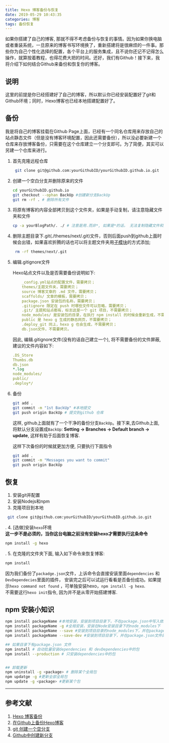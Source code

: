 ```yaml
---
title: Hexo 博客备份与恢复
date: 2019-05-29 10:43:35
categories: 博客
tags: 备份恢复
---
```

如果你搭建了自己的博客, 那就不得不考虑备份与恢复的事情。因为如果你换电脑或者重装系统，一旦原来的博客书写环境换了，重新搭建将是很麻烦的一件事。那些你为自己个性化选择的配置，各个平台上的服务集成，且不说你还记不记得怎么操作，就算按着教程，也得花费大把的时间。还好，我们有Github！接下来，我将介绍下如何结合Github来备份和恢复你的博客。  

## 说明

这里的前提是你已经搭建好了自己的博客，所以默认你已经安装配置好了git和Github环境；同时，Hexo博客也已经本地搭建配置好了。

## 备份  

我是将自己的博客挂载在Github Page上面，已经有一个同名仓库用来存放自己的站点静态文件（但是没有博客环境配置，因此还需要备份），所以没必要新建一个仓库来存放博客备份，只需要在这个仓库建立一个分支即可。为了简便，其实可以另建一个仓库来进行。

1. 首先克隆远程仓库

    ```bash
     git clone git@github.com:yourGithubID/yourGithubID.github.io.git
    ```

2. 创建一个空白分支并删除原来的文件  

     ```bash
     cd yourGithubID.github.io
     git checkout --ophan BackUp #创建新分支BackUp
     git rm -rf . # 删除所有文件
    ```

3. 将原有博客的内容全部拷贝到这个文件夹，如果是手动复制，请注意隐藏文件夹和文件  

    ```bash
    cp -a yourBlogPath/. ./ # 注意是用.而非*, 如果是*的话， 无法复制隐藏文件和文件夹
    ```

4. 删除主题目录下.git(./themes/next/.git)文件，否则后面push到github上面时候会出错，如果喜欢折腾的话也可以将主题文件夹用[子模块](https://git-scm.com/book/zh/v1/Git-%E5%B7%A5%E5%85%B7-%E5%AD%90%E6%A8%A1%E5%9D%97)的方式添加;

    ```bash
     rm -rf themes/next/.git
    ```

5. 编辑.gitignore文件  

    Hexo站点文件以及是否需要备份说明如下:

    ```yml
        _config.yml站点的配置文件，需要拷贝；
        themes/主题文件夹，需要拷贝；
        source 博客文章的 .md 文件，需要拷贝；
        scaffolds/ 文章的模板，需要拷贝；
        package.json 安装包的名称，需要拷贝；
        .gitignore 限定在 push 时哪些文件可以忽略，需要拷贝；
        .git/ 主题和站点都有，标志这是一个 git 项目，不需要拷贝；
        node_modules/ 是安装包的目录，在执行 npm install 的时候会重新生成，不需要拷贝；
        public 是 hexo g 生成的静态网页，不需要拷贝；
        .deploy_git 同上，hexo g 也会生成，不需要拷贝；
        db.json文件，不需要拷贝。
    ```

    因此, 编辑.gitignore文件(没有的话自己建立一个), 将不需要备份的文件屏蔽, 建议的文件内容如下:  

    ```yml
    .DS_Store
    Thumbs.db
    db.json
    *.log
    node_modules/
    public/
    .deploy*/
    ```

6. 备份

    ``` bash
    git add .
    git commit -m "1st BackUp" #本地提交
    git push origin BackUp # 提交到github 仓库
    ```

    这样, github上面就有了一个干净的备份分支`BackUp`。接下来,去Github上面, 将默认分支设置成`BackUp`: **Setting -> Branches -> Default branch -> update**, 这样有助于后面恢复博客.  

    这样下次备份的时候就更加方便, 只要执行下面指令

    ```bash
    git add .
    git commit -m "Messages you want to commit"
    git push origin BackUp
    ```

## 恢复  

1. 安装git并配置  
2. 安装Nodejs和npm
3. 克隆项目到本地

```bash
 git clone git@github.com:yourGithubID/yourGithubID.github.io.git
```

.
4. [选做]安装`hexo`环境  
**这一步不是必须的，当你这台电脑之前没有安装hexo才需要执行这条命令**  

```bash
npm install -g hexo  
```

.
5. 在克隆的文件夹下面, 输入如下命令来恢复博客:  

```bash
npm install
```

因为我们备份了`packadge.json`文件，上诉命令会直接安装里面`dependencies` 和`DevDependecies`里面的插件， 安装完之后可以试运行看看是否备份成功。如果提示`hexo command not found` ，可单独安装hexo，`npm install -g hexo`.  
不需要这行`hexo init`指令, 因为并不是从零开始搭建博客.

## npm 安装小知识

```bash
npm install packageName #本地安装，安装到项目目录下，不在package.json中写入依赖
npm install packageName -g #全局安装，安装在Node安装目录下的node_modules下
npm install packageName --save #安装到项目目录的node_modules下，并在package.json文件的dependencies中写入依赖，简写为-S
npm install packageName --save-dev #安装到项目目录下，并在package.json文件的devDependencies中写入依赖，简写为-D

## 如果目录下有package.json 文件
npm install # 自动批量安装dependencies 和 devDependencies中的包
npm install --production # 只安装dependencies中的包


## 卸载更新
npm uninstall -g <package> # 删除某个全局包
npm updatge -g #更新全部全局包
npm update -g <package> #更新某个包 
```


---

## 参考文献

1. [Hexo 博客备份](https://blog.itswincer.com/posts/7efd2818/)  
2. [在Github上备份Hexo博客](https://lrscy.github.io/2018/01/26/Hexo-Github-Backup/)  
3. [git 创建一个空分支](https://blog.csdn.net/zs634134578/article/details/9183705)
4. [Github中创建新分支](https://blog.csdn.net/top_code/article/details/51931916)
